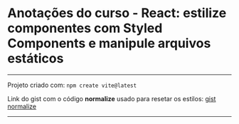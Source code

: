 # Anotações do curso - React: estilize componentes com Styled Components e manipule arquivos estáticos

---

Projeto criado com: ```npm create vite@latest```

Link do gist com o código **normalize** usado para resetar os estilos:
[gist normalize](https://gist.github.com/viniciosneves/412099ad33e7974c2eed1df536f51bf8)

---

